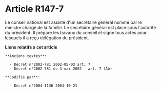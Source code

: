 # Article R147-7

Le conseil national est assisté d'un secrétaire général nommé par le ministre chargé de la famille. Le secrétaire général est
placé sous l'autorité du président. Il prépare les travaux du conseil et signe tous actes pour lesquels il a reçu délégation
du président.

**Liens relatifs à cet article**

	**Anciens textes**:

	  - Décret n°2002-781 2002-05-03 art. 7
	  - Décret n°2002-781 du 3 mai 2002 - art. 7 (Ab)

	**Codifié par**:

	  - Décret n°2004-1136 2004-10-21
